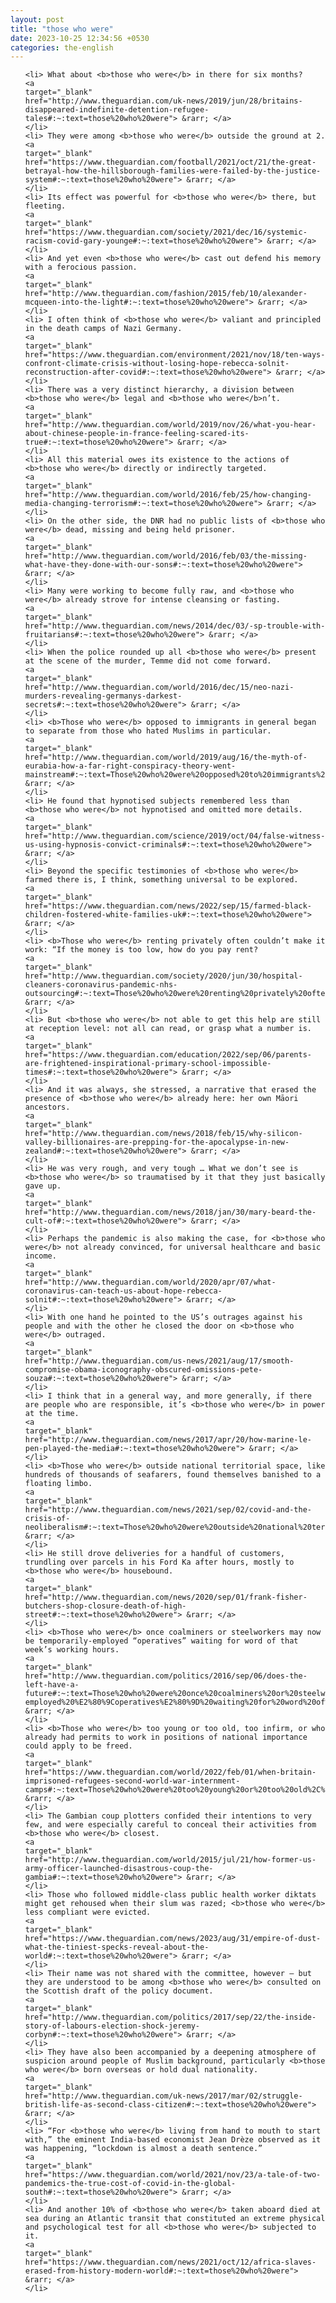 ```yaml
---
layout: post
title: "those who were"
date: 2023-10-25 12:34:56 +0530
categories: the-english
---
```

<ol>

    <li> What about <b>those who were</b> in there for six months?
    <a 
    target="_blank" 
    href="http://www.theguardian.com/uk-news/2019/jun/28/britains-disappeared-indefinite-detention-refugee-tales#:~:text=those%20who%20were"> &rarr; </a>
    </li>
    <li> They were among <b>those who were</b> outside the ground at 2.
    <a 
    target="_blank" 
    href="https://www.theguardian.com/football/2021/oct/21/the-great-betrayal-how-the-hillsborough-families-were-failed-by-the-justice-system#:~:text=those%20who%20were"> &rarr; </a>
    </li>
    <li> Its effect was powerful for <b>those who were</b> there, but fleeting.
    <a 
    target="_blank" 
    href="https://www.theguardian.com/society/2021/dec/16/systemic-racism-covid-gary-younge#:~:text=those%20who%20were"> &rarr; </a>
    </li>
    <li> And yet even <b>those who were</b> cast out defend his memory with a ferocious passion.
    <a 
    target="_blank" 
    href="http://www.theguardian.com/fashion/2015/feb/10/alexander-mcqueen-into-the-light#:~:text=those%20who%20were"> &rarr; </a>
    </li>
    <li> I often think of <b>those who were</b> valiant and principled in the death camps of Nazi Germany.
    <a 
    target="_blank" 
    href="https://www.theguardian.com/environment/2021/nov/18/ten-ways-confront-climate-crisis-without-losing-hope-rebecca-solnit-reconstruction-after-covid#:~:text=those%20who%20were"> &rarr; </a>
    </li>
    <li> There was a very distinct hierarchy, a division between <b>those who were</b> legal and <b>those who were</b>n’t.
    <a 
    target="_blank" 
    href="http://www.theguardian.com/world/2019/nov/26/what-you-hear-about-chinese-people-in-france-feeling-scared-its-true#:~:text=those%20who%20were"> &rarr; </a>
    </li>
    <li> All this material owes its existence to the actions of <b>those who were</b> directly or indirectly targeted.
    <a 
    target="_blank" 
    href="http://www.theguardian.com/world/2016/feb/25/how-changing-media-changing-terrorism#:~:text=those%20who%20were"> &rarr; </a>
    </li>
    <li> On the other side, the DNR had no public lists of <b>those who were</b> dead, missing and being held prisoner.
    <a 
    target="_blank" 
    href="http://www.theguardian.com/world/2016/feb/03/the-missing-what-have-they-done-with-our-sons#:~:text=those%20who%20were"> &rarr; </a>
    </li>
    <li> Many were working to become fully raw, and <b>those who were</b> already strove for intense cleansing or fasting.
    <a 
    target="_blank" 
    href="http://www.theguardian.com/news/2014/dec/03/-sp-trouble-with-fruitarians#:~:text=those%20who%20were"> &rarr; </a>
    </li>
    <li> When the police rounded up all <b>those who were</b> present at the scene of the murder, Temme did not come forward.
    <a 
    target="_blank" 
    href="http://www.theguardian.com/world/2016/dec/15/neo-nazi-murders-revealing-germanys-darkest-secrets#:~:text=those%20who%20were"> &rarr; </a>
    </li>
    <li> <b>Those who were</b> opposed to immigrants in general began to separate from those who hated Muslims in particular.
    <a 
    target="_blank" 
    href="http://www.theguardian.com/world/2019/aug/16/the-myth-of-eurabia-how-a-far-right-conspiracy-theory-went-mainstream#:~:text=Those%20who%20were%20opposed%20to%20immigrants%20in%20general%20began%20to%20separate%20from%20those%20who%20hated%20Muslims%20in%20particular."> &rarr; </a>
    </li>
    <li> He found that hypnotised subjects remembered less than <b>those who were</b> not hypnotised and omitted more details.
    <a 
    target="_blank" 
    href="http://www.theguardian.com/science/2019/oct/04/false-witness-us-using-hypnosis-convict-criminals#:~:text=those%20who%20were"> &rarr; </a>
    </li>
    <li> Beyond the specific testimonies of <b>those who were</b> farmed there is, I think, something universal to be explored.
    <a 
    target="_blank" 
    href="https://www.theguardian.com/news/2022/sep/15/farmed-black-children-fostered-white-families-uk#:~:text=those%20who%20were"> &rarr; </a>
    </li>
    <li> <b>Those who were</b> renting privately often couldn’t make it work: “If the money is too low, how do you pay rent?
    <a 
    target="_blank" 
    href="http://www.theguardian.com/society/2020/jun/30/hospital-cleaners-coronavirus-pandemic-nhs-outsourcing#:~:text=Those%20who%20were%20renting%20privately%20often%20couldn%E2%80%99t%20make%20it%20work%3A%20%E2%80%9CIf%20the%20money%20is%20too%20low%2C%20how%20do%20you%20pay%20rent%3F"> &rarr; </a>
    </li>
    <li> But <b>those who were</b> not able to get this help are still at reception level: not all can read, or grasp what a number is.
    <a 
    target="_blank" 
    href="https://www.theguardian.com/education/2022/sep/06/parents-are-frightened-inspirational-primary-school-impossible-times#:~:text=those%20who%20were"> &rarr; </a>
    </li>
    <li> And it was always, she stressed, a narrative that erased the presence of <b>those who were</b> already here: her own Māori ancestors.
    <a 
    target="_blank" 
    href="http://www.theguardian.com/news/2018/feb/15/why-silicon-valley-billionaires-are-prepping-for-the-apocalypse-in-new-zealand#:~:text=those%20who%20were"> &rarr; </a>
    </li>
    <li> He was very rough, and very tough … What we don’t see is <b>those who were</b> so traumatised by it that they just basically gave up.
    <a 
    target="_blank" 
    href="http://www.theguardian.com/news/2018/jan/30/mary-beard-the-cult-of#:~:text=those%20who%20were"> &rarr; </a>
    </li>
    <li> Perhaps the pandemic is also making the case, for <b>those who were</b> not already convinced, for universal healthcare and basic income.
    <a 
    target="_blank" 
    href="http://www.theguardian.com/world/2020/apr/07/what-coronavirus-can-teach-us-about-hope-rebecca-solnit#:~:text=those%20who%20were"> &rarr; </a>
    </li>
    <li> With one hand he pointed to the US’s outrages against his people and with the other he closed the door on <b>those who were</b> outraged.
    <a 
    target="_blank" 
    href="http://www.theguardian.com/us-news/2021/aug/17/smooth-compromise-obama-iconography-obscured-omissions-pete-souza#:~:text=those%20who%20were"> &rarr; </a>
    </li>
    <li> I think that in a general way, and more generally, if there are people who are responsible, it’s <b>those who were</b> in power at the time.
    <a 
    target="_blank" 
    href="http://www.theguardian.com/news/2017/apr/20/how-marine-le-pen-played-the-media#:~:text=those%20who%20were"> &rarr; </a>
    </li>
    <li> <b>Those who were</b> outside national territorial space, like hundreds of thousands of seafarers, found themselves banished to a floating limbo.
    <a 
    target="_blank" 
    href="http://www.theguardian.com/news/2021/sep/02/covid-and-the-crisis-of-neoliberalism#:~:text=Those%20who%20were%20outside%20national%20territorial%20space%2C%20like%20hundreds%20of%20thousands%20of%20seafarers%2C%20found%20themselves%20banished%20to%20a%20floating%20limbo."> &rarr; </a>
    </li>
    <li> He still drove deliveries for a handful of customers, trundling over parcels in his Ford Ka after hours, mostly to <b>those who were</b> housebound.
    <a 
    target="_blank" 
    href="http://www.theguardian.com/news/2020/sep/01/frank-fisher-butchers-shop-closure-death-of-high-street#:~:text=those%20who%20were"> &rarr; </a>
    </li>
    <li> <b>Those who were</b> once coalminers or steelworkers may now be temporarily-employed “operatives” waiting for word of that week’s working hours.
    <a 
    target="_blank" 
    href="http://www.theguardian.com/politics/2016/sep/06/does-the-left-have-a-future#:~:text=Those%20who%20were%20once%20coalminers%20or%20steelworkers%20may%20now%20be%20temporarily-employed%20%E2%80%9Coperatives%E2%80%9D%20waiting%20for%20word%20of%20that%20week%E2%80%99s%20working%20hours."> &rarr; </a>
    </li>
    <li> <b>Those who were</b> too young or too old, too infirm, or who already had permits to work in positions of national importance could apply to be freed.
    <a 
    target="_blank" 
    href="https://www.theguardian.com/world/2022/feb/01/when-britain-imprisoned-refugees-second-world-war-internment-camps#:~:text=Those%20who%20were%20too%20young%20or%20too%20old%2C%20too%20infirm%2C%20or%20who%20already%20had%20permits%20to%20work%20in%20positions%20of%20national%20importance%20could%20apply%20to%20be%20freed."> &rarr; </a>
    </li>
    <li> The Gambian coup plotters confided their intentions to very few, and were especially careful to conceal their activities from <b>those who were</b> closest.
    <a 
    target="_blank" 
    href="http://www.theguardian.com/world/2015/jul/21/how-former-us-army-officer-launched-disastrous-coup-the-gambia#:~:text=those%20who%20were"> &rarr; </a>
    </li>
    <li> Those who followed middle-class public health worker diktats might get rehoused when their slum was razed; <b>those who were</b> less compliant were evicted.
    <a 
    target="_blank" 
    href="https://www.theguardian.com/news/2023/aug/31/empire-of-dust-what-the-tiniest-specks-reveal-about-the-world#:~:text=those%20who%20were"> &rarr; </a>
    </li>
    <li> Their name was not shared with the committee, however – but they are understood to be among <b>those who were</b> consulted on the Scottish draft of the policy document.
    <a 
    target="_blank" 
    href="http://www.theguardian.com/politics/2017/sep/22/the-inside-story-of-labours-election-shock-jeremy-corbyn#:~:text=those%20who%20were"> &rarr; </a>
    </li>
    <li> They have also been accompanied by a deepening atmosphere of suspicion around people of Muslim background, particularly <b>those who were</b> born overseas or hold dual nationality.
    <a 
    target="_blank" 
    href="http://www.theguardian.com/uk-news/2017/mar/02/struggle-british-life-as-second-class-citizen#:~:text=those%20who%20were"> &rarr; </a>
    </li>
    <li> “For <b>those who were</b> living from hand to mouth to start with,” the eminent India-based economist Jean Drèze observed as it was happening, “lockdown is almost a death sentence.”
    <a 
    target="_blank" 
    href="https://www.theguardian.com/world/2021/nov/23/a-tale-of-two-pandemics-the-true-cost-of-covid-in-the-global-south#:~:text=those%20who%20were"> &rarr; </a>
    </li>
    <li> And another 10% of <b>those who were</b> taken aboard died at sea during an Atlantic transit that constituted an extreme physical and psychological test for all <b>those who were</b> subjected to it.
    <a 
    target="_blank" 
    href="https://www.theguardian.com/news/2021/oct/12/africa-slaves-erased-from-history-modern-world#:~:text=those%20who%20were"> &rarr; </a>
    </li>